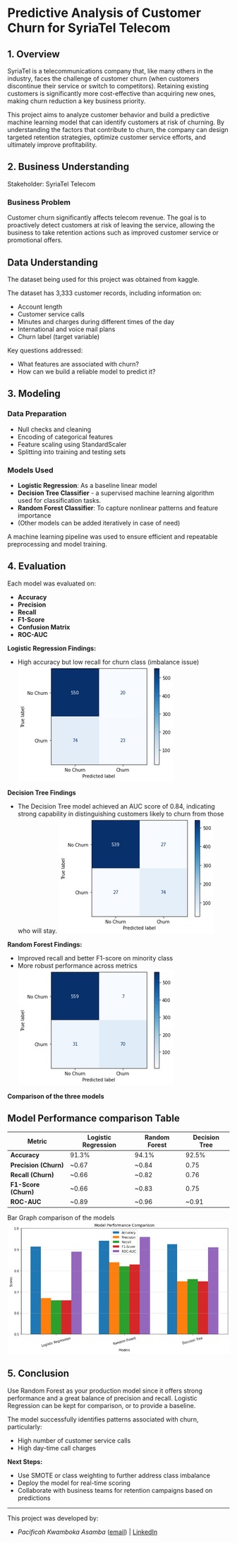 #  Predictive Analysis of Customer Churn for SyriaTel Telecom

## 1. Overview
SyriaTel is a telecommunications company that, like many others in the industry, faces the challenge of customer churn (when customers discontinue their service or switch to competitors). Retaining existing customers is significantly more cost-effective than acquiring new ones, making churn reduction a key business priority.

This project aims to analyze customer behavior and build a predictive machine learning model that can identify customers at risk of churning. By understanding the factors that contribute to churn, the company can design targeted retention strategies, optimize customer service efforts, and ultimately improve profitability.

## 2. Business Understanding
Stakeholder: SyriaTel Telecom

### Business Problem
Customer churn significantly affects telecom revenue. The goal is to proactively detect customers at risk of leaving the service, allowing the business to take retention actions such as improved customer service or promotional offers.


## Data Understanding
The dataset being used for this project was obtained from kaggle.

The dataset has 3,333 customer records, including information on:
- Account length
- Customer service calls
- Minutes and charges during different times of the day
- International and voice mail plans
- Churn label (target variable)

Key questions addressed:
- What features are associated with churn?
- How can we build a reliable model to predict it?


## 3. Modeling

### Data Preparation
- Null checks and cleaning
- Encoding of categorical features
- Feature scaling using StandardScaler
- Splitting into training and testing sets

### Models Used
- **Logistic Regression**: As a baseline linear model
- **Decision Tree Classifier** - a supervised machine learning algorithm used for classification tasks.
- **Random Forest Classifier**: To capture nonlinear patterns and feature importance
- (Other models can be added iteratively in case of need)

A machine learning pipeline was used to ensure efficient and repeatable preprocessing and model training.

## 4. Evaluation

Each model was evaluated on:
- **Accuracy**
- **Precision**
- **Recall**
- **F1-Score**
- **Confusion Matrix**
- **ROC-AUC**

**Logistic Regression Findings:**
- High accuracy but low recall for churn class (imbalance issue)
![Confusion Matrix](images/Logistic%20Regression%20confusion%20matrix.png)

**Decision Tree Findings**
- The Decision Tree model achieved an AUC score of 0.84, indicating strong capability in distinguishing customers likely to churn from those who will stay.
![](images/Dec%20Tree%20confusion%20matrix.png)

**Random Forest Findings:**
- Improved recall and better F1-score on minority class
- More robust performance across metrics
![RF confusion matrix](images/Random%20Forest%20Confusion%20Matrix.png)

**Comparison of the three models**

## Model Performance comparison Table

| **Metric**            | **Logistic Regression** | **Random Forest** | **Decision Tree** |
| --------------------- | ----------------------- | ----------------- | ----------------- |
| **Accuracy**          | 91.3%                   | 94.1%             | 92.5%             |
| **Precision (Churn)** | \~0.67                  | \~0.84            | 0.75              |
| **Recall (Churn)**    | \~0.66                  | \~0.82            | 0.76              |
| **F1-Score (Churn)**  | \~0.66                  | \~0.83            | 0.75              |
| **ROC-AUC**           | \~0.89                  | \~0.96            | \~0.91            |

Bar Graph comparison of the models
![Performance Comparison](images/Model%20Performance%20Comparison.png)


## 5. Conclusion

Use Random Forest as your production model since it offers strong performance and a great balance of precision and recall. Logistic Regression can be kept for comparison, or to provide a baseline.

The model successfully identifies patterns associated with churn, particularly:
- High number of customer service calls
- High day-time call charges

**Next Steps:**
- Use SMOTE or class weighting to further address class imbalance
- Deploy the model for real-time scoring
- Collaborate with business teams for retention campaigns based on predictions

--- 
This project was developed by:
- *Pacificah Kwamboka Asamba* ([email](mailto:sikamboga1@gmail.com)) | [LinkedIn](https://www.linkedin.com/in/pacificah-omboga-42959b83/)
